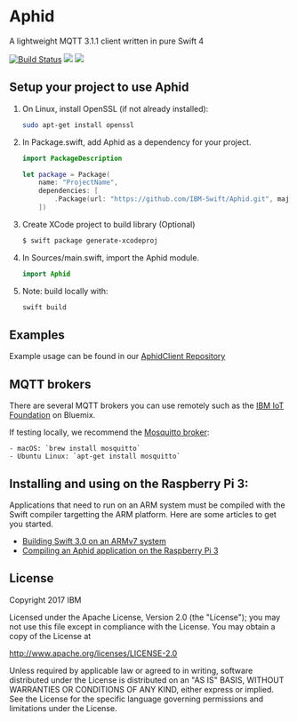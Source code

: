 # Aphid

A lightweight MQTT 3.1.1 client written in pure Swift 4

[![Build Status](https://travis-ci.org/IBM-Swift/Aphid.svg?branch=master)](https://travis-ci.org/IBM-Swift/Aphid)
![](https://img.shields.io/badge/Swift-4%20RELEASE-orange.svg?style=flat)
![](https://img.shields.io/badge/platform-Linux,%20macOS,%20ARM%20Linux-blue.svg?style=flat)

## Setup your project to use Aphid 

1. On Linux, install OpenSSL (if not already installed):

    ```bash
    sudo apt-get install openssl
    ```

2. In Package.swift, add Aphid as a dependency for your project.

    ```swift
    import PackageDescription

    let package = Package(
        name: "ProjectName",
        dependencies: [
            .Package(url: "https://github.com/IBM-Swift/Aphid.git", majorVersion: 0)
        ])
    ```
3. Create XCode project to build library (Optional)

    ```bash
    $ swift package generate-xcodeproj
    ```

4. In Sources/main.swift, import the Aphid module.

    ```swift
    import Aphid
    ```

5. Note: build locally with:

    ```bash
    swift build
    ```

## Examples

Example usage can be found in our [AphidClient Repository](https://github.com/IBM-Swift/AphidClient)

## MQTT brokers

There are several MQTT brokers you can use remotely such as the [IBM IoT Foundation](http://www.ibm.com/cloud-computing/bluemix/internet-of-things/) on Bluemix.

If testing locally, we recommend the [Mosquitto broker](https://mosquitto.org/):

    - macOS: `brew install mosquitto`
    - Ubuntu Linux: `apt-get install mosquitto`
    
## Installing and using on the Raspberry Pi 3:

Applications that need to run on an ARM system must be compiled with the Swift compiler targetting the ARM platform. Here are some articles to get you started.

- [Building Swift 3.0 on an ARMv7 system](http://dev.iachieved.it/iachievedit/building-swift-3-0-on-an-armv7-system/)
- [Compiling an Aphid application on the Raspberry Pi 3](https://github.com/IBM-Swift/Aphid/wiki/Compiling-an-Aphid-Application-on-the-Pi-3)

## License

Copyright 2017 IBM

Licensed under the Apache License, Version 2.0 (the "License"); you may not use this file except in compliance with the License. You may obtain a copy of the License at

http://www.apache.org/licenses/LICENSE-2.0

Unless required by applicable law or agreed to in writing, software distributed under the License is distributed on an "AS IS" BASIS, WITHOUT WARRANTIES OR CONDITIONS OF ANY KIND, either express or implied. See the License for the specific language governing permissions and limitations under the License.
